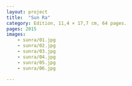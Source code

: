 ```yaml
---
layout: project
title:  "Sun Ra"
category: Edition, 11,4 × 17,7 cm, 64 pages.
pages: 2015
images:
    - sunra/01.jpg
    - sunra/02.jpg
    - sunra/03.jpg
    - sunra/04.jpg
    - sunra/05.jpg
    - sunra/06.jpg
    
---
```

